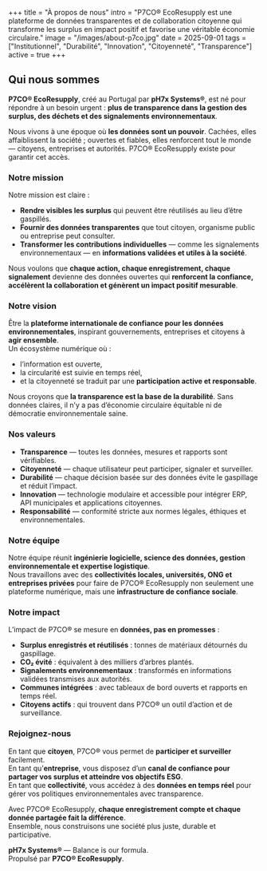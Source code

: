 +++
title = "À propos de nous"
intro = "P7CO® EcoResupply est une plateforme de données transparentes et de collaboration citoyenne qui transforme les surplus en impact positif et favorise une véritable économie circulaire."
image = "/images/about-p7co.jpg"
date = 2025-09-01
tags = ["Institutionnel", "Durabilité", "Innovation", "Citoyenneté", "Transparence"]
active = true
+++

## Qui nous sommes
**P7CO® EcoResupply**, créé au Portugal par **pH7x Systems®**, est né pour répondre à un besoin urgent : **plus de transparence dans la gestion des surplus, des déchets et des signalements environnementaux**.  

Nous vivons à une époque où **les données sont un pouvoir**. Cachées, elles affaiblissent la société ; ouvertes et fiables, elles renforcent tout le monde — citoyens, entreprises et autorités. P7CO® EcoResupply existe pour garantir cet accès.

### Notre mission
Notre mission est claire :  
- **Rendre visibles les surplus** qui peuvent être réutilisés au lieu d’être gaspillés.  
- **Fournir des données transparentes** que tout citoyen, organisme public ou entreprise peut consulter.  
- **Transformer les contributions individuelles** — comme les signalements environnementaux — en **informations validées et utiles à la société**.  

Nous voulons que **chaque action, chaque enregistrement, chaque signalement** devienne des données ouvertes qui **renforcent la confiance, accélèrent la collaboration et génèrent un impact positif mesurable**.

### Notre vision
Être la **plateforme internationale de confiance pour les données environnementales**, inspirant gouvernements, entreprises et citoyens à **agir ensemble**.  
Un écosystème numérique où :  
- l’information est ouverte,  
- la circularité est suivie en temps réel,  
- et la citoyenneté se traduit par une **participation active et responsable**.  

Nous croyons que **la transparence est la base de la durabilité**. Sans données claires, il n’y a pas d’économie circulaire équitable ni de démocratie environnementale saine.

### Nos valeurs
- **Transparence** — toutes les données, mesures et rapports sont vérifiables.  
- **Citoyenneté** — chaque utilisateur peut participer, signaler et surveiller.  
- **Durabilité** — chaque décision basée sur des données évite le gaspillage et réduit l’impact.  
- **Innovation** — technologie modulaire et accessible pour intégrer ERP, API municipales et applications citoyennes.  
- **Responsabilité** — conformité stricte aux normes légales, éthiques et environnementales.  

### Notre équipe
Notre équipe réunit **ingénierie logicielle, science des données, gestion environnementale et expertise logistique**.  
Nous travaillons avec des **collectivités locales, universités, ONG et entreprises privées** pour faire de P7CO® EcoResupply non seulement une plateforme numérique, mais une **infrastructure de confiance sociale**.

### Notre impact
L’impact de P7CO® se mesure en **données, pas en promesses** :  
- **Surplus enregistrés et réutilisés** : tonnes de matériaux détournés du gaspillage.  
- **CO₂ évité** : équivalent à des milliers d’arbres plantés.  
- **Signalements environnementaux** : transformés en informations validées transmises aux autorités.  
- **Communes intégrées** : avec tableaux de bord ouverts et rapports en temps réel.  
- **Citoyens actifs** : qui trouvent dans P7CO® un outil d’action et de surveillance.  

### Rejoignez-nous
En tant que **citoyen**, P7CO® vous permet de **participer et surveiller** facilement.  
En tant qu’**entreprise**, vous disposez d’un **canal de confiance pour partager vos surplus et atteindre vos objectifs ESG**.  
En tant que **collectivité**, vous accédez à des **données en temps réel** pour gérer vos politiques environnementales avec transparence.  

Avec P7CO® EcoResupply, **chaque enregistrement compte et chaque donnée partagée fait la différence**.  
Ensemble, nous construisons une société plus juste, durable et participative.

**pH7x Systems®** — Balance is our formula.  
Propulsé par **P7CO® EcoResupply**.

